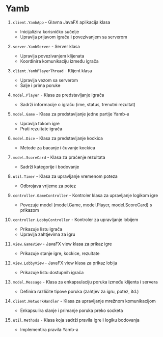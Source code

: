 # Yamb

1. `client.YambApp` - Glavna JavaFX aplikacija klasa

   - Inicijalizira korisničko sučelje
   - Upravlja prijavom igrača i povezivanjem sa serverom

2. `server.YambServer` - Server klasa

   - Upravlja povezivanjem klijenata
   - Koordinira komunikaciju između igrača

3. `client.YambPlayerThread` - Klijent klasa

   - Upravlja vezom sa serverom
   - Šalje i prima poruke

4. `model.Player` - Klasa za predstavljanje igrača

   - Sadrži informacije o igraču (ime, status, trenutni rezultat)

5. `model.Game` - Klasa za predstavljanje jedne partije Yamb-a

   - Upravlja tokom igre
   - Prati rezultate igrača

6. `model.Dice` - Klasa za predstavljanje kockica

   - Metode za bacanje i čuvanje kockica

7. `model.ScoreCard` - Klasa za praćenje rezultata

   - Sadrži kategorije i bodovanje

8. `util.Timer` - Klasa za upravljanje vremenom poteza

   - Odbrojava vrijeme za potez

9. `controller.GameController` - Kontroler klasa za upravljanje logikom igre

   - Povezuje model (model.Game, model.Player, model.ScoreCard) s prikazom

10. `controller.LobbyController` - Kontroler za upravljanje lobijem

    - Prikazuje listu igrača
    - Upravlja zahtjevima za igru

11. `view.GameView` - JavaFX view klasa za prikaz igre

    - Prikazuje stanje igre, kockice, rezultate

12. `view.LobbyView` - JavaFX view klasa za prikaz lobija

    - Prikazuje listu dostupnih igrača

13. `model.Message` - Klasa za enkapsulaciju poruka između klijenta i servera

    - Definira različite tipove poruka (zahtjev za igru, potez, itd.)

14. `client.NetworkHandler` - Klasa za upravljanje mrežnom komunikacijom

    - Enkapsulira slanje i primanje poruka preko socketa

15. `util.Methods` - Klasa koja sadrži pravila igre i logiku bodovanja
    - Implementira pravila Yamb-a
